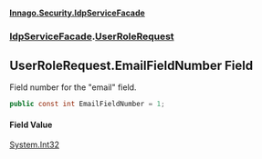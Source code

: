 #### [Innago\.Security\.IdpServiceFacade](../../index.md 'index')
### [IdpServiceFacade](../index.md 'IdpServiceFacade').[UserRoleRequest](index.md 'IdpServiceFacade\.UserRoleRequest')

## UserRoleRequest\.EmailFieldNumber Field

Field number for the "email" field\.

```csharp
public const int EmailFieldNumber = 1;
```

#### Field Value
[System\.Int32](https://learn.microsoft.com/en-us/dotnet/api/system.int32 'System\.Int32')